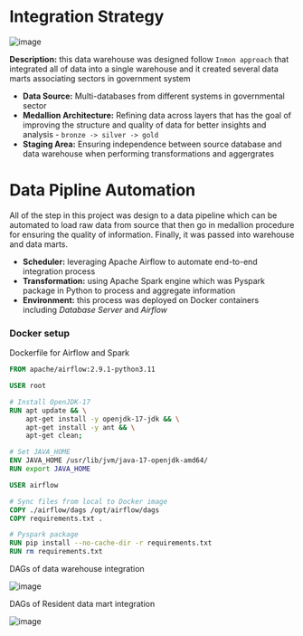 # Integration Strategy

![image](https://github.com/user-attachments/assets/5fa92044-9d5a-4d62-b1f8-c0b9bab200ae)

**Description:** this data warehouse was designed follow `Inmon approach` that integrated all of data into a single warehouse and it created several data marts associating sectors in government system
- **Data Source:** Multi-databases from different systems in governmental sector
- **Medallion Architecture:** Refining data across layers that has the goal of improving the structure and quality of data for better insights and analysis - `bronze -> silver -> gold`
- **Staging Area:** Ensuring independence between source database and data warehouse when performing transformations and aggergrates

# Data Pipline Automation

All of the step in this project was design to a data pipeline which can be automated to load raw data from source that then go in medallion procedure for ensuring the quality of information. Finally, it was passed into warehouse and data marts.
- **Scheduler:** leveraging Apache Airflow to automate end-to-end integration process
- **Transformation:** using Apache Spark engine which was Pyspark package in Python to process and aggregate information
- **Environment:** this process was deployed on Docker containers including *Database Server* and *Airflow*


### Docker setup

Dockerfile for Airflow and Spark
```dockerfile
FROM apache/airflow:2.9.1-python3.11

USER root

# Install OpenJDK-17
RUN apt update && \
    apt-get install -y openjdk-17-jdk && \
    apt-get install -y ant && \
    apt-get clean;

# Set JAVA_HOME
ENV JAVA_HOME /usr/lib/jvm/java-17-openjdk-amd64/
RUN export JAVA_HOME

USER airflow

# Sync files from local to Docker image
COPY ./airflow/dags /opt/airflow/dags
COPY requirements.txt .

# Pyspark package
RUN pip install --no-cache-dir -r requirements.txt
RUN rm requirements.txt
```


DAGs of data warehouse integration

![image](https://github.com/user-attachments/assets/91cd725b-35f7-49f8-a173-f086a9024a22)



DAGs of Resident data mart integration

![image](https://github.com/user-attachments/assets/0fbc0c9e-b7b3-4492-bac7-89d4dbd3aa57)


